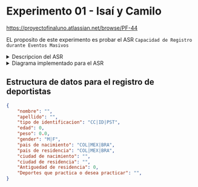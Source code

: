 # Experimento 01 - Isaí y Camilo

https://proyectofinaluno.atlassian.net/browse/PF-44

EL proposito de este experimento es probar el ASR ```Capacidad de Registro durante Eventos Masivos```

<details>
<summary>Descripcion del ASR</summary>

Como usuario de SportApp cuando me registro en la aplicación , dado que es en operación normal quiero que se pueda realizar el registro en momentos que la aplicación se este usando al mismo tiempo que otras personas. Esto se debe soportar hasta 1000 registros simultáneos. 

<table align="center">
<tr align="center">
<th>ID: PF-44</th>
<th>Escalabilidad</th>
<th>VERSION</th>
<th>V: 01</th>
</tr>
<tr align="center">
<th>FUENTE</th>
<th>ESTIMULO</th>
<th>ARTEFACTO</th>
<th>AMBIENTE</th>
</tr>
<tr align="center">
<td>Usuarios o prueba de estrés</td>
<td>Al evento click del botón registrar</td>
<td>Sistema</td>
<td>	
Operación normal</td>
</tr>
<tr align="center">
<th colspan="2">RESPUESTA</th>
<th colspan="2">MEDIDA DE LA RESPUESTA</th>
</tr>
<tr align="center">
<td colspan="2">El registro del usuario es exitoso</td>
<td colspan="2">Capacidad para soportar hasta 1000 registros simultáneos.</td>
</tr>
</table>

</details>

<details>
<summary>Diagrama implementado para el ASR</summary>

![image](https://github.com/CBarreiro22/experimentosProyectoFInal/assets/111206402/19cbd5b1-fac9-4aee-b2c2-8fc63692842a)

</details>

## Estructura de datos para el registro de deportistas

```json
{
    "nombre": "",
    "apellido": "",
    "tipo de identificacion": "CC|ID|PST",
    "edad": 0,
    "peso": 0.0,
    "gender": "M|F",
    "pais de nacimiento": "COL|MEX|BRA",
    "pais de residencia": "COL|MEX|BRA",
    "ciudad de nacimiento": "",
    "ciudad de residencia": "",
    "Antiguedad de residencia": 0,
    "Deportes que practica o desea practicar": "",
}
```



